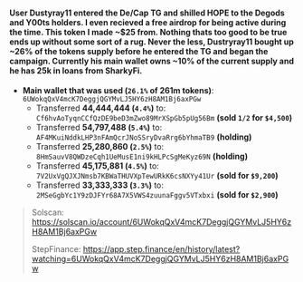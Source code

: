 #### User Dustyray11 entered the De/Cap TG and shilled HOPE to the Degods and Y00ts holders. I even recieved a free airdrop for being active during the time. This token I made ~$25 from. Nothing thats too good to be true ends up without some sort of a rug. Never the less, Dustryray11 bought up ~26% of the tokens supply before he entered the TG and began the campaign. Currently his main wallet owns ~10% of the current supply and he has 25k in loans from SharkyFi.

- **Main wallet that was used (`26.1%` of 261m tokens)**: `6UWokqQxV4mcK7DeggjQGYMvLJ5HY6zH8AM1Bj6axPGw`
  - Transferred **44,444,444 (`4.4%`)** to: `Cf6hvAoTyqnCCfQzDE9beD3mZwo89MrXSpGb5pUg56Bm` **(sold `1/2` for `$4,500`)**
  - Transferred **54,797,488 (`5.4%`)** to: `AF4MKuiNddkLHP3nFAmQcrJNoSSryDvaRrg6bYhmaTB9` **(holding)**
  - Transferred **25,280,860 (`2.5%`)** to: `8HmSauvV8QWDzeCqh1UeMusE1ni9kHLPcSgMeKyz69N` **(holding)**
  - Transferred **45,175,881 (`4.5%`)** to: `7V2UxVgQJXJNmsb7KBWaTHUVXpTewURkK6csNXYy41Ur` **(sold for `$9,200`)**
  - Transferred **33,333,333 (`3.3%`)** to: `2MSeGgbYc1Y9zDJFYr68A7X5VWS4zuunaFggv5VTxbxi` **(sold for `$2,900`)**

> Solscan: https://solscan.io/account/6UWokqQxV4mcK7DeggjQGYMvLJ5HY6zH8AM1Bj6axPGw
>
> StepFinance: https://app.step.finance/en/history/latest?watching=6UWokqQxV4mcK7DeggjQGYMvLJ5HY6zH8AM1Bj6axPGw
